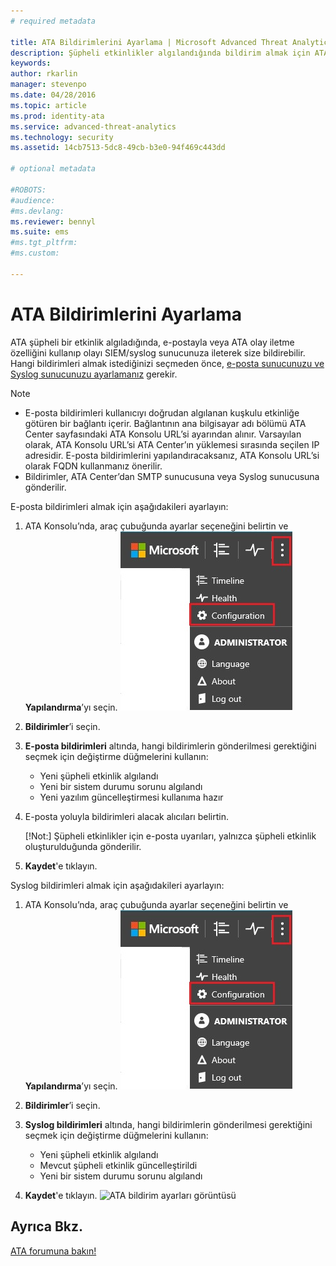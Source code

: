 ```yaml
---
# required metadata

title: ATA Bildirimlerini Ayarlama | Microsoft Advanced Threat Analytics
description: Şüpheli etkinlikler algılandığında bildirim almak için ATA uyarıları oluşturma adımları açıklanmaktadır.
keywords:
author: rkarlin
manager: stevenpo
ms.date: 04/28/2016
ms.topic: article
ms.prod: identity-ata
ms.service: advanced-threat-analytics
ms.technology: security
ms.assetid: 14cb7513-5dc8-49cb-b3e0-94f469c443dd

# optional metadata

#ROBOTS:
#audience:
#ms.devlang:
ms.reviewer: bennyl
ms.suite: ems
#ms.tgt_pltfrm:
#ms.custom:

---
```


# ATA Bildirimlerini Ayarlama
ATA şüpheli bir etkinlik algıladığında, e-postayla veya ATA olay iletme özelliğini kullanıp olayı SIEM/syslog sunucunuza ileterek size bildirebilir. Hangi bildirimleri almak istediğinizi seçmeden önce, [e-posta sunucunuzu ve Syslog sunucunuzu ayarlamanız](setting-syslog-email-server-settings.md) gerekir.

> [!NOTE]
> -   E-posta bildirimleri kullanıcıyı doğrudan algılanan kuşkulu etkinliğe götüren bir bağlantı içerir. Bağlantının ana bilgisayar adı bölümü ATA Center sayfasındaki ATA Konsolu URL’si ayarından alınır. Varsayılan olarak, ATA Konsolu URL’si ATA Center’ın yüklemesi sırasında seçilen IP adresidir.  E-posta bildirimlerini yapılandıracaksanız, ATA Konsolu URL’si olarak FQDN kullanmanız önerilir.
> -   Bildirimler, ATA Center’dan SMTP sunucusuna veya Syslog sunucusuna gönderilir.

E-posta bildirimleri almak için aşağıdakileri ayarlayın:


1. ATA Konsolu’nda, araç çubuğunda ayarlar seçeneğini belirtin ve **Yapılandırma**’yı seçin.
![ATA yapılandırma ayarları simgesi](media/ATA-config-icon.JPG)

2. **Bildirimler**’i seçin.
3. **E-posta bildirimleri** altında, hangi bildirimlerin gönderilmesi gerektiğini seçmek için değiştirme düğmelerini kullanın:


    - Yeni şüpheli etkinlik algılandı
    - Yeni bir sistem durumu sorunu algılandı
    - Yeni yazılım güncelleştirmesi kullanıma hazır

4. E-posta yoluyla bildirimleri alacak alıcıları belirtin.

    [!Not:] Şüpheli etkinlikler için e-posta uyarıları, yalnızca şüpheli etkinlik oluşturulduğunda gönderilir.


5. **Kaydet**'e tıklayın.

Syslog bildirimleri almak için aşağıdakileri ayarlayın:


1. ATA Konsolu’nda, araç çubuğunda ayarlar seçeneğini belirtin ve **Yapılandırma**’yı seçin.
![ATA yapılandırma ayarları simgesi](media/ATA-config-icon.JPG)

2. **Bildirimler**’i seçin.
3. **Syslog bildirimleri** altında, hangi bildirimlerin gönderilmesi gerektiğini seçmek için değiştirme düğmelerini kullanın:


    - Yeni şüpheli etkinlik algılandı
    - Mevcut şüpheli etkinlik güncelleştirildi
    - Yeni bir sistem durumu sorunu algılandı
5. **Kaydet**'e tıklayın.
![ATA bildirim ayarları görüntüsü](media/ATA-notification-settings.png)




## Ayrıca Bkz.
[ATA forumuna bakın!](https://social.technet.microsoft.com/Forums/security/en-US/home?forum=mata)


<!--HONumber=Jun16_HO1-->


